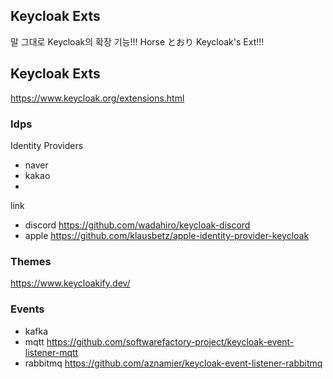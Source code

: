 Keycloak Exts
-------------

말 그대로 Keycloak의 확장 기능!!!
Horse とおり Keycloak's Ext!!!

## Keycloak Exts

https://www.keycloak.org/extensions.html

### Idps

Identity Providers

* naver
* kakao
*

link
* discord https://github.com/wadahiro/keycloak-discord
* apple https://github.com/klausbetz/apple-identity-provider-keycloak

### Themes

https://www.keycloakify.dev/

### Events

* kafka
* mqtt https://github.com/softwarefactory-project/keycloak-event-listener-mqtt
* rabbitmq https://github.com/aznamier/keycloak-event-listener-rabbitmq
